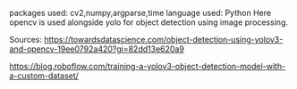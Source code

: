 packages used: cv2,numpy,argparse,time
language used: Python
Here opencv is used alongside yolo for object detection using image processing.

Sources:
https://towardsdatascience.com/object-detection-using-yolov3-and-opencv-19ee0792a420?gi=82dd13e620a9

https://blog.roboflow.com/training-a-yolov3-object-detection-model-with-a-custom-dataset/
